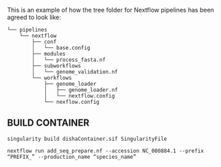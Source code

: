 This is an example of how the tree folder for Nextflow pipelines has been agreed to look like:
```
└── pipelines
    └── nextflow
        ├── conf
        │   └── base.config
        ├── modules
        │   └── process_fasta.nf
        ├── subworkflows
        │   └── genome_validation.nf
        └── workflows
            ├── genome_loader
            │   ├── genome_loader.nf
            │   └── nextflow.config
            └── nexflow.config
```

## BUILD CONTAINER

```
singularity build dishaContainer.sif SingularityFile
```

```
nextflow run add_seq_prepare.nf --accession NC_000884.1 --prefix “PREFIX_” --production_name “species_name”
```
